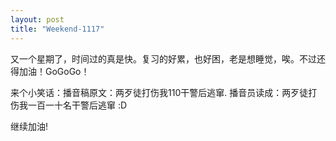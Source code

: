 ```yaml
---
layout: post
title: "Weekend-1117"
---
```


又一个星期了，时间过的真是快。复习的好累，也好困，老是想睡觉，唉。不过还得加油！GoGoGo！

来个小笑话：播音稿原文：两歹徒打伤我110干警后逃窜. 播音员读成：两歹徒打伤我一百一十名干警后逃窜 :D

继续加油!

